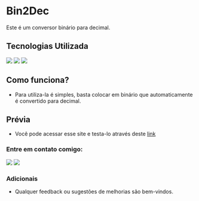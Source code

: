 # Bin2Dec

Este é um conversor binário para decimal.

## Tecnologias Utilizada
<div>
<img src="https://img.shields.io/badge/JavaScript-000?style=for-the-badge&logo=javascript"> <img src="https://img.shields.io/badge/html5-%23E34F26.svg?style=for-the-badge&logo=html5&logoColor=white"> <img src="https://img.shields.io/badge/css3-%231572B6.svg?style=for-the-badge&logo=css3&logoColor=white">
</div>

## **Como funciona?**

* Para utiliza-la é simples, basta colocar em binário que automaticamente é convertido para decimal.

## **Prévia**

* Você pode acessar esse site e testa-lo através deste [link]()

### Entre em contato comigo: 

<a href="https://github.com/GuilhQueiroz" target="_blank" rel="noopener noreferrer"><img src="https://img.shields.io/badge/github-12100E.svg?&style=for-the-badge&logo=github&logoColor=white"></a>
<a href="mailto:guiguimaraes.dev@gmail.com" target="_blank" rel="noopener noreferrer"><img src="https://img.shields.io/badge/Gmail-D14836?style=for-the-badge&logo=gmail&logoColor=white"></a>

### Adicionais 

* Qualquer feedback ou sugestões de melhorias são bem-vindos.
